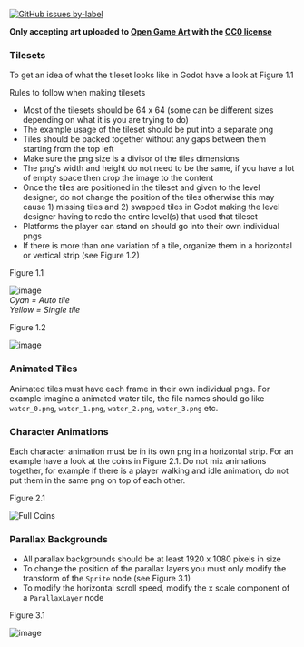 [![GitHub issues by-label](https://img.shields.io/github/issues/Valks-Games/sankari/art?color=black)](https://github.com/Valks-Games/sankari/issues?q=is%3Aissue+is%3Aopen+label%3Aart)  

**Only accepting art uploaded to [Open Game Art](https://opengameart.org/) with the [CC0 license](https://creativecommons.org/publicdomain/zero/1.0/)**

### Tilesets
To get an idea of what the tileset looks like in Godot have a look at Figure 1.1

Rules to follow when making tilesets
- Most of the tilesets should be 64 x 64 (some can be different sizes depending on what it is you are trying to do)
- The example usage of the tileset should be put into a separate png
- Tiles should be packed together without any gaps between them starting from the top left
- Make sure the png size is a divisor of the tiles dimensions
- The png's width and height do not need to be the same, if you have a lot of empty space then crop the image to the content
- Once the tiles are positioned in the tileset and given to the level designer, do not change the position of the tiles otherwise this may cause 1) missing tiles and 2) swapped tiles in Godot making the level designer having to redo the entire level(s) that used that tileset
- Platforms the player can stand on should go into their own individual pngs
- If there is more than one variation of a tile, organize them in a horizontal or vertical strip (see Figure 1.2)

Figure 1.1 

![image](https://user-images.githubusercontent.com/6277739/187558865-557f4f93-24e9-47fa-bb94-6541b1c82a86.png)  
*Cyan = Auto tile*  
*Yellow = Single tile*  

Figure 1.2

![image](https://user-images.githubusercontent.com/6277739/187090161-712dee94-bed2-4ad6-a60e-dab32734dcd3.png)

### Animated Tiles
Animated tiles must have each frame in their own individual pngs. For example imagine a animated water tile, the file names should go like `water_0.png`, `water_1.png`, `water_2.png`, `water_3.png` etc.

### Character Animations
Each character animation must be in its own png in a horizontal strip. For an example have a look at the coins in Figure 2.1. Do not mix animations together, for example if there is a player walking and idle animation, do not put them in the same png on top of each other.

Figure 2.1

![Full Coins](https://user-images.githubusercontent.com/6277739/187054154-977638e4-4844-4df0-851a-f2c0b0b5f960.png)

### Parallax Backgrounds
- All parallax backgrounds should be at least 1920 x 1080 pixels in size
- To change the position of the parallax layers you must only modify the transform of the `Sprite` node (see Figure 3.1)
- To modify the horizontal scroll speed, modify the x scale component of a `ParallaxLayer` node

Figure 3.1

![image](https://user-images.githubusercontent.com/6277739/187559367-83cf86ec-b51f-4b94-a41f-1b13f2580886.png)
